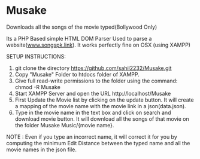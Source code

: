# Musake
Downloads all the songs of the movie typed(Bollywood Only)

Its a PHP Based simple HTML DOM Parser Used to parse a website(www.songspk.link). 
It works perfectly fine on OSX (using XAMPP)

SETUP INSTRUCTIONS:
1. git clone the directory https://github.com/sahil2232/Musake.git
2. Copy "Musake" Folder to htdocs folder of XAMPP.
3. Give full read-write permissions to the folder using the command:
      chmod -R Musake
4. Start XAMPP Server and open the URL  http://localhost/Musake
5. First Update the Movie list by clicking on the update button. It will create a mapping of the movie name with the 
  movie link in a json(data.json).
6. Type in the movie name in the text box and click on search and download movie button.
  It will download all the songs of that movie on the folder Musake Music/{movie name}.

NOTE : Even if you type an incorrect name, it will correct it for you by computing the minimum Edit Distance
between the typed name and all the movie names in the json file.
